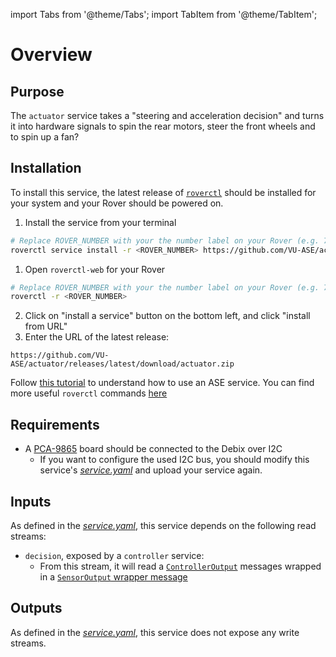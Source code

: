 import Tabs from '@theme/Tabs';
import TabItem from '@theme/TabItem';

# Overview

## Purpose 

The `actuator` service takes a "steering and acceleration decision" and turns it into hardware signals to spin the rear motors, steer the front wheels and to spin up a fan?

## Installation

To install this service, the latest release of [`roverctl`](https://ase.vu.nl/docs/framework/Software/rover/roverctl/installation) should be installed for your system and your Rover should be powered on.

<Tabs groupId="installation-method">
<TabItem value="roverctl" label="Using roverctl" default>

1. Install the service from your terminal
```bash
# Replace ROVER_NUMBER with your the number label on your Rover (e.g. 7)
roverctl service install -r <ROVER_NUMBER> https://github.com/VU-ASE/actuator/releases/latest/download/actuator.zip 
```

</TabItem>
<TabItem value="roverctl-web" label="Using roverctl-web">

1. Open `roverctl-web` for your Rover
```bash
# Replace ROVER_NUMBER with your the number label on your Rover (e.g. 7)
roverctl -r <ROVER_NUMBER>
```
2. Click on "install a service" button on the bottom left, and click "install from URL"
3. Enter the URL of the latest release:
```
https://github.com/VU-ASE/actuator/releases/latest/download/actuator.zip 
```

</TabItem>
</Tabs>

Follow [this tutorial](https://ase.vu.nl/docs/tutorials/write-a-service/upload) to understand how to use an ASE service. You can find more useful `roverctl` commands [here](/docs/framework/Software/rover/roverctl/usage)

## Requirements

- A [PCA-9865](https://ase.vu.nl/docs/framework/hardware/Components/carrier-board#wiring-connections) board should be connected to the Debix over I2C
    - If you want to configure the used I2C bus, you should modify this service's [*service.yaml*](https://github.com/VU-ASE/actuator/blob/main/service.yaml) and upload your service again.

## Inputs

As defined in the [*service.yaml*](https://github.com/VU-ASE/actuator/blob/main/service.yaml), this service depends on the following read streams:

- `decision`, exposed by a `controller` service:
    - From this stream, it will read a [`ControllerOutput`](https://github.com/VU-ASE/rovercom/blob/c1d6569558e26d323fecc17d01117dbd089609cc/definitions/outputs/controller.proto#L12) messages wrapped in a [`SensorOutput` wrapper message](https://github.com/VU-ASE/rovercom/blob/main/definitions/outputs/wrapper.proto)

## Outputs

As defined in the [*service.yaml*](https://github.com/VU-ASE/actuator/blob/main/service.yaml), this service does not expose any write streams.